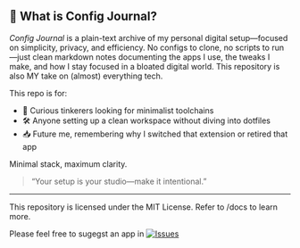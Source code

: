 ## 📓 What is Config Journal?

*Config Journal* is a plain-text archive of my personal digital setup—focused on simplicity, privacy, and efficiency. No configs to clone, no scripts to run—just clean markdown notes documenting the apps I use, the tweaks I make, and how I stay focused in a bloated digital world. This repository is also MY take on (almost) everything tech.

This repo is for:
- 🧠 Curious tinkerers looking for minimalist toolchains
- 🛠️ Anyone setting up a clean workspace without diving into dotfiles
- 📥 Future me, remembering why I switched that extension or retired that app

Minimal stack, maximum clarity.

> “Your setup is your studio—make it intentional.”

---

This repository is licensed under the MIT License. Refer to /docs to learn more.

Please feel free to sugegst an app in [![Issues](https://img.shields.io/badge/Issues-blue)](https://github.com/zakdev12312/config-journal/issues)



